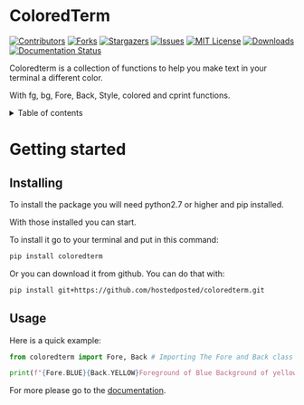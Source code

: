<h1>ColoredTerm</h1>

[![Contributors][contributors-shield]][contributors-url]
[![Forks][forks-shield]][forks-url]
[![Stargazers][stars-shield]][stars-url]
[![Issues][issues-shield]][issues-url]
[![MIT License][license-shield]][license-url]
[![Downloads](https://pepy.tech/badge/coloredterm)](https://pepy.tech/project/coloredterm)
[![Documentation Status](https://readthedocs.org/projects/coloredterm/badge/?version=latest)](https://coloredterm.readthedocs.io/en/latest/?badge=latest)

Coloredterm is a collection of functions to help you make text in your terminal a different color.

With fg, bg, Fore, Back, Style, colored and cprint functions.

<details>
<summary>Table of contents</summary>

- [Getting started](#getting-started)
  - [Installing](#installing)
  - [Usage](#usage)

</details>

# Getting started



## Installing

To install the package you will need python2.7 or higher and pip installed.

With those installed you can start.

To install it go to your terminal and put in this command:
```bash
pip install coloredterm
```
Or you can download it from github.
You can do that with:
```bash
pip install git+https://github.com/hostedposted/coloredterm.git
```

## Usage

Here is a quick example:

```python
from coloredterm import Fore, Back # Importing The Fore and Back class from coloredterm.

print(f"{Fore.BLUE}{Back.YELLOW}Foreground of Blue Background of yellow.") # Printing text with a Foreground of Blue and Background of Yellow.
```

For more please go to the [documentation](https://coloredterm.readthedocs.io/en/latest/).




[contributors-shield]: https://img.shields.io/github/contributors/hostedposted/coloredterm.svg?style=for-the-badge
[contributors-url]: https://github.com/hostedposted/coloredterm/graphs/contributors
[forks-shield]: https://img.shields.io/github/forks/hostedposted/coloredterm.svg?style=for-the-badge
[forks-url]: https://github.com/hostedposted/coloredterm/network/members
[stars-shield]: https://img.shields.io/github/stars/hostedposted/coloredterm.svg?style=for-the-badge
[stars-url]: https://github.com/hostedposted/coloredterm/stargazers
[issues-shield]: https://img.shields.io/github/issues/hostedposted/coloredterm.svg?style=for-the-badge
[issues-url]: https://github.com/hostedposted/coloredterm/issues
[license-shield]: https://img.shields.io/github/license/hostedposted/coloredterm.svg?style=for-the-badge
[license-url]: https://github.com/hostedposted/coloredterm/blob/master/LICENSE
